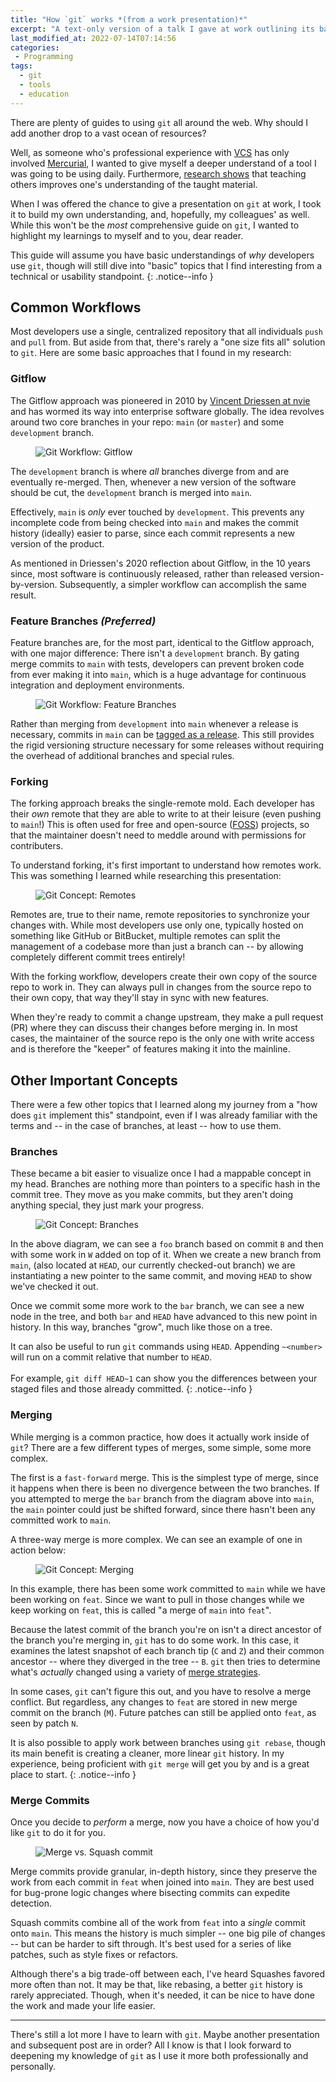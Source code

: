 ```yaml
---
title: "How `git` works *(from a work presentation)*"
excerpt: "A text-only version of a talk I gave at work outlining its basic workflows and core technical concepts."
last_modified_at: 2022-07-14T07:14:56
categories:
 - Programming
tags:
  - git
  - tools
  - education
---
```


There are plenty of guides to using `git` all around the web. Why should I add
another drop to a vast ocean of resources?

Well, as someone who's professional experience with
[VCS](https://en.wikipedia.org/wiki/Version_control) has only involved
[Mercurial](https://www.mercurial-scm.org/), I wanted to give myself a deeper
understand of a tool I was going to be using daily. Furthermore, [research
shows](https://onlinelibrary.wiley.com/doi/abs/10.1002/acp.3410) that teaching
others improves one's understanding of the taught material.

When I was offered the chance to give a presentation on `git` at work, I took it
to build my own understanding, and, hopefully, my colleagues' as well. While
this won't be the *most* comprehensive guide on `git`, I wanted to highlight my
learnings to myself and to you, dear reader.

This guide will assume you have basic understandings of *why* developers use
`git`, though will still dive into "basic" topics that I find interesting from a
technical or usability standpoint.
{: .notice--info }

## Common Workflows
Most developers use a single, centralized repository that all individuals `push`
and `pull` from. But aside from that, there's rarely a "one size fits all"
solution to `git`. Here are some basic approaches that I found in my research:

### Gitflow
The Gitflow approach was pioneered in 2010 by [Vincent Driessen at
nvie](https://nvie.com/posts/a-successful-git-branching-model/) and has
wormed its way into enterprise software globally. The idea revolves around two
core branches in your repo: `main` (or `master`) and some `development` branch.

<figure class="align-center">
  <img
    src="{{ site.url }}{{ site.baseurl }}/assets/img/git-workflow-gitflow.png"
    alt="Git Workflow: Gitflow">
</figure>

The `development` branch is where *all* branches diverge from and are eventually
re-merged. Then, whenever a new version of the software should be cut, the
`development` branch is merged into `main`.

Effectively, `main` is *only* ever touched by `development`. This prevents any
incomplete code from being checked into `main` and makes the commit history
(ideally) easier to parse, since each commit represents a new version of the
product.

As mentioned in Driessen's 2020 reflection about Gitflow, in the 10 years since,
most software is continuously released, rather than released version-by-version.
Subsequently, a simpler workflow can accomplish the same result.

### Feature Branches *(Preferred)*
Feature branches are, for the most part, identical to the Gitflow approach, with
one major difference: There isn't a `development` branch. By gating merge
commits to `main` with tests, developers can prevent broken code from ever
making it into `main`, which is a huge advantage for continuous integration and
deployment environments.

<figure class="align-center">
  <img
    src="{{ site.url }}{{ site.baseurl }}/assets/img/git-workflow-feature-branches.png"
    alt="Git Workflow: Feature Branches">
</figure>

Rather than merging from `development` into `main` whenever a release is
necessary, commits in `main` can be [tagged as a
release](https://git-scm.com/book/en/v2/Git-Basics-Tagging). This still provides
the rigid versioning structure necessary for some releases without requiring the
overhead of additional branches and special rules.

### Forking
The forking approach breaks the single-remote mold. Each developer has their
*own* remote that they are able to write to at their leisure (even pushing to
`main`!) This is often used for free and open-source
([FOSS](https://itsfoss.com/what-is-foss/)) projects, so that the maintainer
doesn't need to meddle around with permissions for contributers.

To understand forking, it's first important to understand how remotes work. This
was something I learned while researching this presentation:

<figure class="align-center">
  <img
    src="{{ site.url }}{{ site.baseurl }}/assets/img/git-concept-remotes.png"
    alt="Git Concept: Remotes">
</figure>

Remotes are, true to their name, remote repositories to synchronize your changes
with. While most developers use only one, typically hosted on something like
GitHub or BitBucket, multiple remotes can split the management of a codebase
more than just a branch can -- by allowing completely different commit trees
entirely!

With the forking workflow, developers create their own copy of the source repo
to work in. They can always pull in changes from the source repo to their own
copy, that way they'll stay in sync with new features.

When they're ready to commit a change upstream, they make a pull request (PR)
where they can discuss their changes before merging in. In most cases, the
maintainer of the source repo is the only one with write access and is therefore
the "keeper" of features making it into the mainline.

## Other Important Concepts
There were a few other topics that I learned along my journey from a "how does
`git` implement this" standpoint, even if I was already familiar with the terms
and -- in the case of branches, at least -- how to use them.

### Branches
These became a bit easier to visualize once I had a mappable concept in my head.
Branches are nothing more than pointers to a specific hash in the commit tree.
They move as you make commits, but they aren't doing anything special, they just
mark your progress.

<figure class="align-center">
  <img
    src="{{ site.url }}{{ site.baseurl }}/assets/img/git-concept-branches.png"
    alt="Git Concept: Branches">
</figure>

In the above diagram, we can see a `foo` branch based on commit `B` and then with
some work in `W` added on top of it. When we create a new branch from `main`,
(also located at `HEAD`, our currently checked-out branch) we are instantiating
a new pointer to the same commit, and moving `HEAD` to show we've checked it
out.

Once we commit some more work to the `bar` branch, we can see a new node in the
tree, and both `bar` and `HEAD` have advanced to this new point in history. In
this way, branches "grow", much like those on a tree.

It can also be useful to run `git` commands using `HEAD`. Appending `~<number>`
will run on a commit relative that number to `HEAD`.
<br><br>
For example, `git
diff HEAD~1` can show you the differences between your staged files and those
already committed.
{: .notice--info }

### Merging
While merging is a common practice, how does it actually work inside of `git`?
There are a few different types of merges, some simple, some more complex.

The first is a `fast-forward` merge. This is the simplest type of merge, since
it happens when there is been no divergence between the two branches. If you
attempted to merge the `bar` branch from the diagram above into `main`, the
`main` pointer could just be shifted forward, since there hasn't been any
committed work to `main`.

A three-way merge is more complex. We can see an example of one in action below:

<figure class="align-center">
  <img
    src="{{ site.url }}{{ site.baseurl }}/assets/img/git-concept-merging.png"
    alt="Git Concept: Merging">
</figure>

In this example, there has been some work committed to `main` while we have
been working on `feat`. Since we want to pull in those changes while we keep
working on `feat`, this is called "a merge of `main` into `feat`".

Because the latest commit of the branch you're on isn't a direct ancestor of the
branch you're merging in, `git` has to do some work. In this case, it examines
the latest snapshot of each branch tip (`C` and `Z`) and their common ancestor
-- where they diverged in the tree -- `B`. `git` then tries to determine what's
*actually* changed using a variety of [merge
strategies](https://git-scm.com/docs/merge-strategies).

In some cases, `git` can't figure this out, and you have to resolve a merge
conflict. But regardless, any changes to `feat` are stored in new merge commit
on the branch (`M`). Future patches can still be applied onto `feat`, as seen by
patch `N`.

It is also possible to apply work between branches using `git rebase`, though
its main benefit is creating a cleaner, more linear `git` history. In my
experience, being proficient with `git merge` will get you by and is a great
place to start.
{: .notice--info }

### Merge Commits
Once you decide to *perform* a merge, now you have a choice of how you'd like
`git` to do it for you.

<figure class="align-center">
  <img
    src="{{ site.url }}{{ site.baseurl }}/assets/img/git-merge-vs-squash-commit.png"
    alt="Merge vs. Squash commit">
</figure>

Merge commits provide granular, in-depth history, since they preserve the work
from each commit in `feat` when joined into `main`. They are best used for
bug-prone logic changes where bisecting commits can expedite detection.

Squash commits combine all of the work from `feat` into a *single* commit onto
`main`. This means the history is much simpler -- one big pile of changes -- but
can be harder to sift through. It's best used for a series of like patches, such
as style fixes or refactors.

Although there's a big trade-off between each, I've heard Squashes favored more
often than not. It may be that, like rebasing, a better `git` history is rarely
appreciated. Though, when it's needed, it can be nice to have done the work and
made your life easier.

---

There's still a lot more I have to learn with `git`. Maybe another presentation
and subsequent post are in order? All I know is that I look forward to
deepening my knowledge of `git` as I use it more both professionally and
personally.
